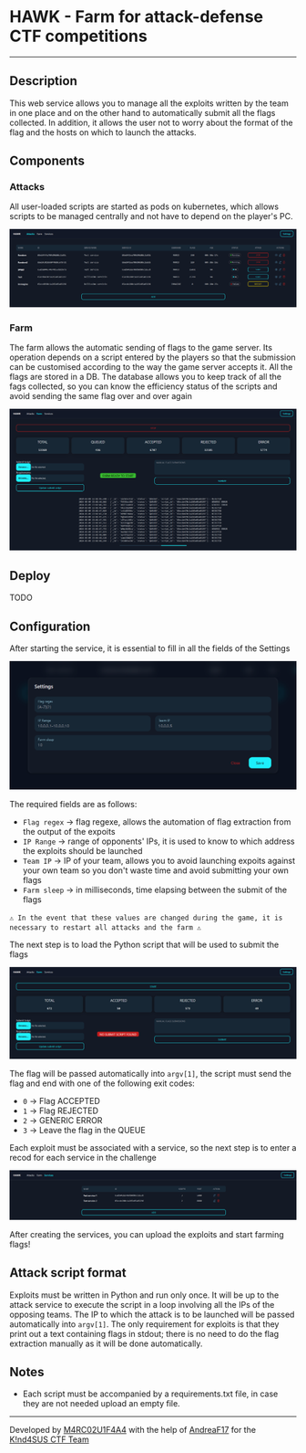 # HAWK - Farm for attack-defense CTF competitions 

---

## Description

This web service allows you to manage all the exploits written by the team in one place and on the other hand to automatically submit all the flags collected. In addition, it allows the user not to worry about the format of the flag and the hosts on which to launch the attacks.

## Components

### Attacks
All user-loaded scripts are started as pods on kubernetes, which allows scripts to be managed centrally and not have to depend on the player's PC.

![](readme_img/attacks.png)

### Farm
The farm allows the automatic sending of flags to the game server. Its operation depends on a script entered by the players so that the submission can be customised according to the way the game server accepts it. All the flags are stored in a DB. The database allows you to keep track of all the fags collected, so you can know the efficiency status of the scripts and avoid sending the same flag over and over again

![](readme_img/farm_started.png)

## Deploy

TODO

## Configuration
After starting the service, it is essential to fill in all the fields of the Settings

![alt text](readme_img/settings.png)

The required fields are as follows:
- `Flag regex` -> flag regexe, allows the automation of flag extraction from the output of the expoits
- `IP Range` -> range of opponents' IPs, it is used to know to which address the exploits should be launched
- `Team IP` -> IP of your team, allows you to avoid launching expoits against your own team so you don't waste time and avoid submitting your own flags
- `Farm sleep` -> in milliseconds, time elapsing between the submit of the flags

`⚠️ In the event that these values are changed during the game, it is necessary to restart all attacks and the farm ⚠️`

The next step is to load the Python script that will be used to submit the flags

![alt text](readme_img/farm.png)

The flag will be passed automatically into `argv[1]`, the script must send the flag and end with one of the following exit codes:
- `0` -> Flag ACCEPTED
- `1` -> Flag REJECTED
- `2` -> GENERIC ERROR
- `3` -> Leave the flag in the QUEUE

Each exploit must be associated with a service, so the next step is to enter a recod for each service in the challenge

![alt text](readme_img/service.png)

After creating the services, you can upload the exploits and start farming flags!

## Attack script format

Exploits must be written in Python and run only once. It will be up to the attack service to execute the script in a loop involving all the IPs of the opposing teams. The IP to which the attack is to be launched will be passed automatically into `argv[1]`.
The only requirement for exploits is that they print out a text containing flags in stdout; there is no need to do the flag extraction manually as it will be done automatically.

## Notes
- Each script must be accompanied by a requirements.txt file, in case they are not needed upload an empty file.

---

Developed by [M4RC02U1F4A4](https://github.com/M4RC02U1F4A4) with the help of [AndreaF17](https://github.com/AndreaF17) for the [K!nd4SUS CTF Team](https://github.com/K1nd4SUS)